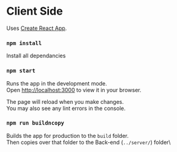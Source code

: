 # Client Side

Uses [Create React App](https://github.com/facebook/create-react-app).

### `npm install`
Install all dependancies


### `npm start`

Runs the app in the development mode.\
Open [http://localhost:3000](http://localhost:3000) to view it in your browser.

The page will reload when you make changes.\
You may also see any lint errors in the console.


### `npm run buildncopy`

Builds the app for production to the `build` folder.\
Then copies over that folder to the Back-end (`../server/`) folder\